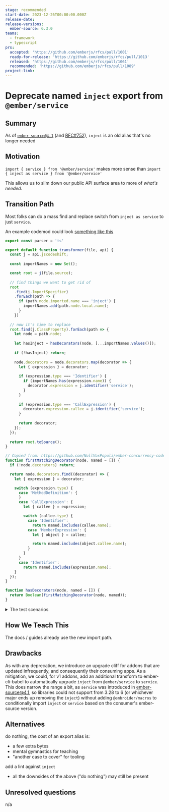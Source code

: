 ```yaml
---
stage: recommended
start-date: 2023-12-26T00:00:00.000Z
release-date:
release-versions:
  ember-source: 6.3.0
teams:
  - framework
  - typescript
prs:
  accepted: 'https://github.com/emberjs/rfcs/pull/1001'
  ready-for-release: 'https://github.com/emberjs/rfcs/pull/1013'
  released: 'https://github.com/emberjs/rfcs/pull/1061'
  recommended: 'https://github.com/emberjs/rfcs/pull/1089'
project-link:
---
```


<!---
Directions for above:

stage: Leave as is
start-date: Fill in with today's date, 2032-12-01T00:00:00.000Z
release-date: Leave as is
release-versions: Leave as is
teams: Include only the [team(s)](README.md#relevant-teams) for which this RFC applies
prs:
  accepted: Fill this in with the URL for the Proposal RFC PR
project-link: Leave as is
-->

# Deprecate named `inject` export from `@ember/service`

## Summary

As of [`ember-source@4.1`](https://blog.emberjs.com/ember-4-1-released) (and [RFC#752](https://github.com/emberjs/rfcs/pull/752)),  `inject` is an old alias that's no longer needed

## Motivation

`import { service } from '@ember/service'`
makes more sense than 
`import { inject as service } from '@ember/service'`

This allows us to slim down our public API surface area to more of _what's needed_.


## Transition Path

Most folks can do a mass find and replace switch from `inject as service` to just `service`.

An example codemod could look [something like this](https://astexplorer.net/#/gist/119f88339ea024e7cde63c71f52ce216/4d128a1239cbb56e00a69d3f710d67c20ed0e431)
```js 
export const parser = 'ts'

export default function transformer(file, api) {
  const j = api.jscodeshift;
  
  const importNames = new Set();

  const root = j(file.source);
  
  // find things we want to get rid of
  root
    .find(j.ImportSpecifier)
    .forEach(path => {
      if (path.node.imported.name === 'inject') {
      	importNames.add(path.node.local.name);
      }
    })
  
  // now it's time to replace
  root.find(j.ClassProperty).forEach(path => {
    let node = path.node;
    
    let hasInject = hasDecorators(node, [...importNames.values()]);
    
    if (!hasInject) return;
    
    node.decorators = node.decorators.map(decorator => {
      let { expression } = decorator;
      
      if (expression.type === 'Identifier') {
        if (importNames.has(expression.name)) {
          decorator.expression = j.identifier('service');
        }
      }
      
      if (expression.type === 'CallExpression') {
        decorator.expression.callee = j.identifier('service');
      }
      
      return decorator;
    });
  });
  
  return root.toSource();
}

// Copied from: https://github.com/NullVoxPopuli/ember-concurrency-codemods/tree/main
function firstMatchingDecorator(node, named = []) {
  if (!node.decorators) return;

  return node.decorators.find((decorator) => {
    let { expression } = decorator;

    switch (expression.type) {
      case 'MethodDefinition': {
      }
      case 'CallExpression': {
        let { callee } = expression;

        switch (callee.type) {
          case 'Identifier':
            return named.includes(callee.name);
          case 'MemberExpression': {
            let { object } = callee;

            return named.includes(object.callee.name);
          }
        }
      }
      case 'Identifier':
        return named.includes(expression.name);
    }
  });
}

function hasDecorators(node, named = []) {
  return Boolean(firstMatchingDecorator(node, named));
}
```

<details><summary>The test scenarios</summary>

```ts 
import { inject } from '@ember/service';
import { inject as service } from '@ember/service';
// import Service from '@ember/service';
import BaseService from '@ember/service';
import { inject as serviceDecorator } from '@ember/service';
import { inject as x } from '@ember/service';
// import { service } from '@ember/service';
import { service as y } from '@ember/service';
// import Service, { inject, service } from '@ember/service';
import Service, { inject as s } from '@ember/service';


export default class Demo extends Service {
  
}

export default class Demo2 extends BaseService {
  // simple
  @inject router;
  @service router1;
  @x router2;
  @y router3;
  @serviceDecorator router4;
  @inject('router') router41;
  
  // TS-only
  @inject declare router5: Type;
  @inject('router') declare router51: Type;
  @service declare router6: Type;
  @x declare router7: Type;
  @y declare router8: Type;
  @serviceDecorator declare router9: Type;
}
```

</detailS>


## How We Teach This

The docs / guides already use the new import path.

## Drawbacks

As with any deprecation, we introduce an upgrade cliff for addons that are updated infrequently, and consequently their consuming apps.
As a mitigation, we could, for v1 addons, add an additional transform to ember-cli-babel to automatically upgrade `inject` from `@ember/service` to `service`.
This does narrow the range a bit, as `service` was introduced in ember-source@4.1, so libraries could not support from 3.28 to 6 (or whichever major ends up removing the `inject`) without adding `@embroider/macros` to conditionally import `inject` or `service` based on the consumer's ember-source version.

## Alternatives

do nothing, the cost of an export alias is:
- a few extra bytes
- mental gymnastics for teaching
- "another case to cover" for tooling

add a lint against `inject`
- all the downsides of the above ("do nothing") may still be present

## Unresolved questions

n/a
